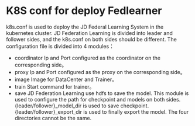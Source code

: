 # K8S conf for deploy Fedlearner
k8s.conf is used to deploy the JD Federal Learning System in the kubernetes cluster. JD Federation Learning is divided into leader and follower sides, and the k8s.conf on both sides should be different.
The configuration file is divided into 4 modules：
+ coordinator
Ip and Port configured as the coordinator on the corresponding side。
+ proxy
Ip and Port configured as the proxy on the corresponding side。
+ image
Image for DataCenter and Trainer。
+ train
Start command for trainer。
+ save
JD Federation Learning use hdfs to save the model. This module is used to configure the path for checkpoint and models on both sides.
{leader/follower}_model_dir is used to save checkpoint. {leader/follower}_export_dir is used to finally export the model. The four directories cannot be the same.